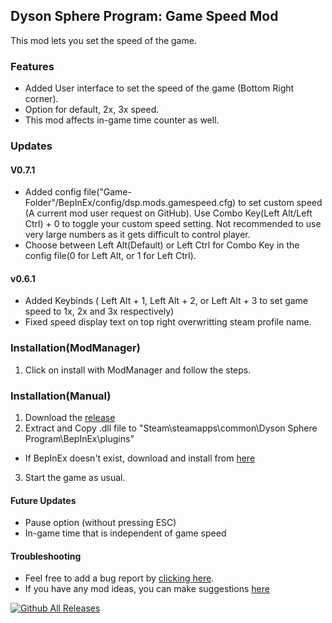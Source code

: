 ## Dyson Sphere Program: Game Speed Mod   
This mod lets you set the speed of the game.


### Features
- Added User interface to set the speed of the game (Bottom Right corner).
- Option for default, 2x, 3x speed.
- This mod affects in-game time counter as well.

### Updates
#### V0.7.1
- Added config file("Game-Folder"/BepInEx/config/dsp.mods.gamespeed.cfg) to set custom speed (A current mod user request on GitHub). Use Combo Key(Left Alt/Left Ctrl) + 0 to toggle your custom speed setting. Not recommended to use very large numbers as it gets difficult to control player.
- Choose between Left Alt(Default) or Left Ctrl for Combo Key in the config file(0 for Left Alt, or 1 for Left Ctrl). 

#### v0.6.1
- Added Keybinds ( Left Alt + 1, Left Alt + 2, or Left Alt + 3 to set game speed to 1x, 2x and 3x respectively)
- Fixed speed display text on top right overwritting steam profile name.

### Installation(ModManager)
1. Click on install with ModManager and follow the steps.

### Installation(Manual)
1. Download the [release](https://github.com/dsp-mods/DSP-game-speed/releases/tag/v0.7.1)
2. Extract and Copy .dll file to "Steam\steamapps\common\Dyson Sphere Program\BepInEx\plugins"
 - If BepInEx doesn't exist, download and install from [here](https://bepinex.github.io/bepinex_docs/master/articles/user_guide/installation/index.html?tabs=tabid-win)
3. Start the game as usual. 

#### Future Updates 
- Pause option (without pressing ESC)
- In-game time that is independent of game speed

#### Troubleshooting
- Feel free to add a bug report by [clicking here](https://github.com/dsp-mods/DSP-game-speed/issues/new?assignees=&labels=bug%2C+help+wanted&template=bug_report.md&title=%5BBUG%5D+).
- If you have any mod ideas, you can make suggestions [here](https://github.com/dsp-mods/DSP-game-speed/issues/new?assignees=&labels=enhancement&template=feature-mod-request.md&title=%5BFeature+Request%5D)

[![Github All Releases](https://img.shields.io/github/downloads/dsp-mods/DSP-game-speed/total.svg)]()
